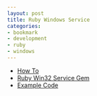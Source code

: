 ```yaml
---
layout: post
title: Ruby Windows Service
categories:
- bookmark
- development
- ruby
- windows
---
```


* [How To](http://abstractcoder.com/2013/07/18/create-a-windows-service-with-ruby-part-1.html)
* [Ruby Win32 Service Gem](https://github.com/djberg96/win32-service)
* [Example Code](https://github.com/abstractcoder/example-ruby-windows-service)